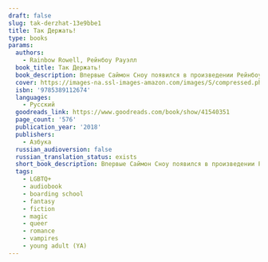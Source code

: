 ```yaml
---
draft: false
slug: tak-derzhat-13e9bbe1
title: Так Держать!
type: books
params:
  authors:
    - Rainbow Rowell, Рейнбоу Рауэлл
  book_title: Так Держать!
  book_description: Впервые Саймон Сноу появился в произведении Рейнбоу Рауэлл «Фанатка». Кэт, героиня романа, в детстве зачитывается книгами Джеммы Т. Лесли о мальчике-волшебнике, а потом начинает писать фанфики, которые быстро становятся популярными среди таких же, как она, фанатов. И хотя «Так держать!» — это часть фэнтезийной серии в рамках «Фанатки», этот роман — отдельная книга. <br />На восьмом году обучения в школе Уотфорд Саймон пытается примириться с тем, что он, как говорят пророчества, Избранный и должен уничтожить Тоскливиуса Коварного, разрушающего магический мир. Однако Баз, его сосед по комнате, маг и тайный вампир, считает, что Саймон — худший из всех Избранных, потому что не умеет управлять своей силой. Однажды к Саймону является дух матери База и просит найти ее убийцу. Саймон и Баз решают сообща заняться поисками убийцы, а заодно выяснить, кто насылает разные темные силы на Уотфорд...
  cover: https://images-na.ssl-images-amazon.com/images/S/compressed.photo.goodreads.com/books/1535376988i/41540351.jpg
  isbn: '9785389112674'
  languages:
    - Русский
  goodreads_link: https://www.goodreads.com/book/show/41540351
  page_count: '576'
  publication_year: '2018'
  publishers:
    - Азбука
  russian_audioversion: false
  russian_translation_status: exists
  short_book_description: Впервые Саймон Сноу появился в произведении Рейнбоу Рауэлл «Фанатка». Кэт, героиня романа, в детстве зачитывается книгами Джеммы Т.
  tags:
    - LGBTQ+
    - audiobook
    - boarding school
    - fantasy
    - fiction
    - magic
    - queer
    - romance
    - vampires
    - young adult (YA)
---
```

